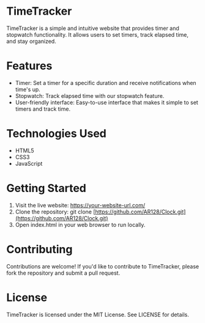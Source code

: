 # TimeTracker

TimeTracker is a simple and intuitive website that provides timer and stopwatch functionality. It allows users to set timers, track elapsed time, and stay organized.

# Features
- Timer: Set a timer for a specific duration and receive notifications when time's up.
- Stopwatch: Track elapsed time with our stopwatch feature.
- User-friendly interface: Easy-to-use interface that makes it simple to set timers and track time.

# Technologies Used
- HTML5
- CSS3
- JavaScript

# Getting Started
1. Visit the live website: https://your-website-url.com/
2. Clone the repository: git clone [https://github.com/AR128/Clock.git](https://github.com/AR128/Clock.git)
3. Open index.html in your web browser to run locally.

# Contributing
Contributions are welcome! If you'd like to contribute to TimeTracker, please fork the repository and submit a pull request.

# License
TimeTracker is licensed under the MIT License. See LICENSE for details.
